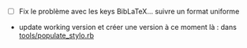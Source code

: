 - [ ] Fix le problème avec les keys BibLaTeX... suivre un format uniforme


- update working version et créer une version à ce moment là : dans [tools/populate_stylo.rb](tools/populate_stylo.rb)


